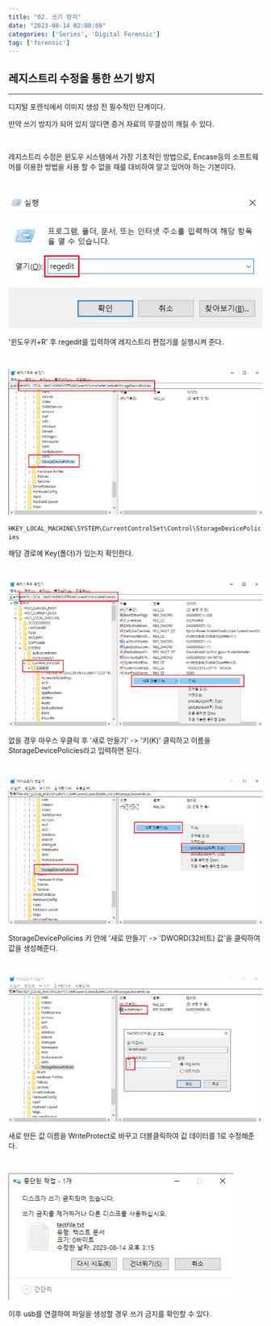 ```yaml
---
title: "02. 쓰기 방지"
date: "2023-08-14 02:00:00"
categories: ['Series', 'Digital Forensic']
tag: ['forensic']
---
```

## **레지스트리 수정을 통한 쓰기 방지**

---

디지털 포렌식에서 이미지 생성 전 필수적인 단계이다.

만약 쓰기 방지가 되어 있지 않다면 증거 자료의 무결성이 깨질 수 있다.

<br>

레지스트리 수정은 윈도우 시스템에서 가장 기초적인 방법으로, Encase등의 소프트웨어를 이용한 방법을 사용 할 수 없을 때를 대비하여 알고 있어야 하는 기본이다.

<br>

![](/assets/images/2023-08-14-forensic2md/2023-08-14-15-01-50.png)

'윈도우키+R' 후 regedit를 입력하여 레지스트리 편집기를 실행시켜 준다.

<br>

![](/assets/images/2023-08-14-forensic2md/2023-08-14-15-10-21.png)

``HKEY_LOCAL_MACHINE\SYSTEM\CurrentControlSet\Control\StorageDevicePolicies``

해당 경로에 Key(폴더)가 있는지 확인한다.

<br>

![](/assets/images/2023-08-14-forensic2md/2023-08-14-15-04-40.png)

   없을 경우 마우스 우클릭 후 '새로 만들기' -> '키(K)' 클릭하고 이름을 StorageDevicePolicies라고 입력하면 된다.

<br>

![](/assets/images/2023-08-14-forensic2md/2023-08-14-15-12-23.png)

StorageDevicePolicies 키 안에 '새로 만들기' -> 'DWORD(32비트) 값'을 클릭하여 값을 생성해준다.

<br>

![](/assets/images/2023-08-14-forensic2md/2023-08-14-15-14-15.png)

새로 만든 값 이름을 WriteProtect로 바꾸고 더블클릭하여 값 데이터를 1로 수정해준다.

<br>

![](/assets/images/2023-08-14-forensic2md/2023-08-14-15-20-07.png)

이후 usb를 연결하여 파일을 생성할 경우 쓰기 금지를 확인할 수 있다.
